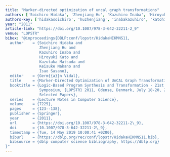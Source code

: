 ```yaml
---
title: "Marker-directed optimization of uncal graph transformations"
authors: ['Soichiro Hidaka', 'Zhenjiang Hu', 'Kazuhiro Inaba', 'Hiroyuki Kato', 'Kazutaka Matsuda', 'Keisuke Nakano', 'Isao Sasano']
authors-key: ['hidakasoichiro', 'huzhenjiang', 'inabakazuhiro', 'katohiroyuki', 'matsudakazutaka', 'nakanokeisuke', 'sasanoisao']
year: "2011"
article-link: "https://doi.org/10.1007/978-3-642-32211-2_9"
venue: "LOPSTR"
bibex: "@inproceedings{DBLP:conf/lopstr/HidakaHIKMNS11,
  author    = {Soichiro Hidaka and
               Zhenjiang Hu and
               Kazuhiro Inaba and
               Hiroyuki Kato and
               Kazutaka Matsuda and
               Keisuke Nakano and
               Isao Sasano},
  editor    = {Germ{{a}}n Vidal},
  title     = {Marker-Directed Optimization of UnCAL Graph Transformations},
  booktitle = {Logic-Based Program Synthesis and Transformation - 21st International
               Symposium, {LOPSTR} 2011, Odense, Denmark, July 18-20, 2011. Revised
               Selected Papers},
  series    = {Lecture Notes in Computer Science},
  volume    = {7225},
  pages     = {123--138},
  publisher = {Springer},
  year      = {2011},
  url       = {https://doi.org/10.1007/978-3-642-32211-2\_9},
  doi       = {10.1007/978-3-642-32211-2\_9},
  timestamp = {Tue, 14 May 2019 10:00:41 +0200},
  biburl    = {https://dblp.org/rec/conf/lopstr/HidakaHIKMNS11.bib},
  bibsource = {dblp computer science bibliography, https://dblp.org}
}"
---
```

